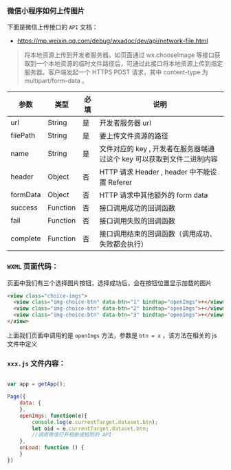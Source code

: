 ### 微信小程序如何上传图片

下面是微信上传接口的 `API` 文档：

- https://mp.weixin.qq.com/debug/wxadoc/dev/api/network-file.html

> 将本地资源上传到开发者服务器。如页面通过 wx.chooseImage 等接口获取到一个本地资源的临时文件路径后，可通过此接口将本地资源上传到指定服务器。客户端发起一个 HTTPS POST 请求，其中 content-type 为 multipart/form-data 。

参数 | 类型 | 必填 | 说明
------------ | ------------- | ------------- | -------------
url	| String | 是 | 开发者服务器 url
filePath | String | 是 | 要上传文件资源的路径
name | String | 是 | 文件对应的 key , 开发者在服务器端通过这个 key 可以获取到文件二进制内容
header | Object | 否 | HTTP 请求 Header , header 中不能设置 Referer
formData | Object | 否 | HTTP 请求中其他额外的 form data
success | Function | 否 | 接口调用成功的回调函数
fail | Function | 否 | 接口调用失败的回调函数
complete | Function | 否 | 接口调用结束的回调函数（调用成功、失败都会执行）

### `WXML` 页面代码：

页面中我们有三个选择图片按钮，选择成功后，会在按钮位置显示加载的图片

```html
<view class="choice-imgs">
  <view class="img-choice-btn" data-btn="1" bindtap="openImgs">+</view>
  <view class="img-choice-btn" data-btn="2" bindtap="openImgs">+</view>
  <view class="img-choice-btn" data-btn="3" bindtap="openImgs">+</view>
</view>
```
上面我们页面中调用的是 `openImgs` 方法，参数是 `btn = x` ，该方法在相关的 js 文件中定义

### `xxx.js` 文件内容：

```javascript

var app = getApp();

Page({
	data: {
	},
	openImgs: function(e){
		console.log(e.currentTarget.dataset.btn);
		let oid = e.currentTarget.dataset.btn;
		//调用微信打开相册或拍照的 API
	},
	onLoad: function () {
	}
})

```
